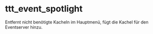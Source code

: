 ttt_event_spotlight
===================

Entfernt nicht benötigte Kacheln im Hauptmenü, fügt die Kachel für den Eventserver hinzu.
